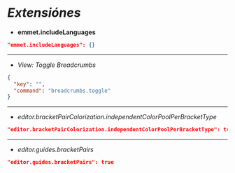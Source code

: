 <!-- Autor: Daniel Benjamin Perez Morales -->
<!-- GitHub: https://github.com/DanielPerezMoralesDev13 -->
<!-- Correo electrónico: danielperezdev@proton.me -->
# ***Extensiónes***

<!-- **En react usar esta opcion para emmet**
item javascript
value javascriptreact -->

- **emmet.includeLanguages**

```json
"emmet.includeLanguages": {}
```

<!-- id extension: SirTori.indenticator -->

<!-- **poner @ en ctrl + , **-->

---
<!-- ? inicio -->

- *View: Toggle Breadcrumbs*

```json
{
  "key": "",
  "command": "breadcrumbs.toggle"
}
```

---

- *editor.bracketPairColorization.independentColorPoolPerBracketType*

```json
"editor.bracketPairColorization.independentColorPoolPerBracketType": true
```

---

- *editor.guides.bracketPairs*

```json
"editor.guides.bracketPairs": true
```
